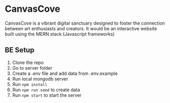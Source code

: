 # CanvasCove
CanvasCove is a vibrant digital sanctuary designed to foster the connection between art enthusiasts and creators. It would be an interactive website built using the MERN stack (Javascript frameworks)

## BE Setup
1. Clone the repo
2. Go to server folder
3. Create a .env file and add data from .env.example
4. Run local mongodb server
5. Run `npm install`
6. Run `npm run seed` to create data
7. Run `npm start` to start the server
